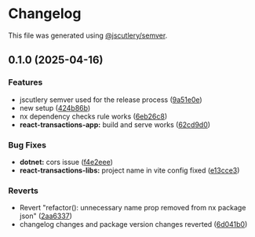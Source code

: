 # Changelog

This file was generated using [@jscutlery/semver](https://github.com/jscutlery/semver).

## 0.1.0 (2025-04-16)


### Features

* jscutlery semver used for the release process ([9a51e0e](https://github.com/push-based/nx-multilanguage-repo/commit/9a51e0ef6a9462e9950cc4fd378871e50c856445))
* new setup ([424b86b](https://github.com/push-based/nx-multilanguage-repo/commit/424b86b3834842918f141c691fce0040a25dbf92))
* nx dependency checks rule works ([6eb26c8](https://github.com/push-based/nx-multilanguage-repo/commit/6eb26c8e941d6a91bf5fadfa235b4f152b1e6800))
* **react-transactions-app:** build and serve works ([62cd9d0](https://github.com/push-based/nx-multilanguage-repo/commit/62cd9d0d17b246aea5f134934e1fe67c3db9971a))


### Bug Fixes

* **dotnet:** cors issue ([f4e2eee](https://github.com/push-based/nx-multilanguage-repo/commit/f4e2eee57b666b4b330443c1a209242bd507e389))
* **react-transactions-libs:** project name in vite config fixed ([e13cce3](https://github.com/push-based/nx-multilanguage-repo/commit/e13cce31fffc092176129a7ea68b6b526dc10fa9))


### Reverts

* Revert "refactor(): unnecessary name prop removed from nx package json" ([2aa6337](https://github.com/push-based/nx-multilanguage-repo/commit/2aa633736a59558247ff33cbdfdf0f23d6f9af88))
* changelog changes and package version changes reverted ([6d041b0](https://github.com/push-based/nx-multilanguage-repo/commit/6d041b082dcdc1becba13abc5e5a5a1fe1f18db7))
